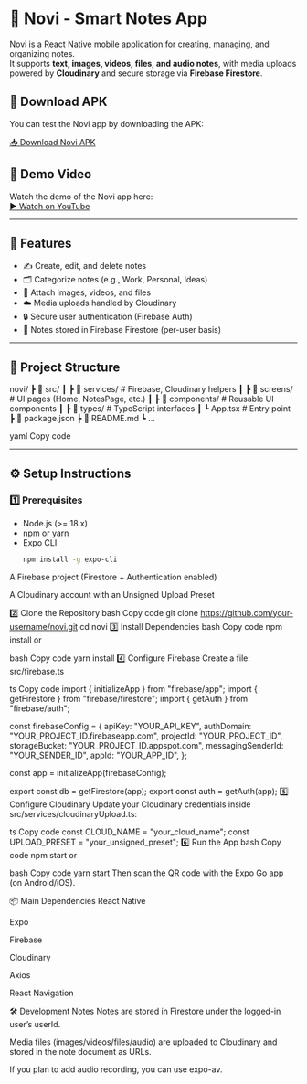 # 📝 Novi - Smart Notes App

Novi is a React Native mobile application for creating, managing, and organizing notes.  
It supports **text, images, videos, files, and audio notes**, with media uploads powered by **Cloudinary** and secure storage via **Firebase Firestore**.

## 📲 Download APK

You can test the Novi app by downloading the APK:

[📥 Download Novi APK](https://docs.google.com/uc?export=download&id=1O9_H1-zkqf_18JsZom9zI1WwY5vTr24G)

## 🎥 Demo Video

Watch the demo of the Novi app here:  
[▶️ Watch on YouTube](https://www.youtube.com/watch?v=YOUR_VIDEO_ID)

---

## 🚀 Features
- ✍️ Create, edit, and delete notes
- 🗂 Categorize notes (e.g., Work, Personal, Ideas)
- 📸 Attach images, videos, and files
- ☁️ Media uploads handled by Cloudinary
- 🔒 Secure user authentication (Firebase Auth)
- 📑 Notes stored in Firebase Firestore (per-user basis)

---

## 📂 Project Structure
novi/
┣ 📂 src/
┃ ┣ 📂 services/ # Firebase, Cloudinary helpers
┃ ┣ 📂 screens/ # UI pages (Home, NotesPage, etc.)
┃ ┣ 📂 components/ # Reusable UI components
┃ ┣ 📂 types/ # TypeScript interfaces
┃ ┗ App.tsx # Entry point
┣ 📜 package.json
┣ 📜 README.md
┗ ...

yaml
Copy code

---

## ⚙️ Setup Instructions

### 1️⃣ Prerequisites
- Node.js (>= 18.x)
- npm or yarn
- Expo CLI  
  ```bash
  npm install -g expo-cli
A Firebase project (Firestore + Authentication enabled)

A Cloudinary account with an Unsigned Upload Preset

2️⃣ Clone the Repository
bash
Copy code
git clone https://github.com/your-username/novi.git
cd novi
3️⃣ Install Dependencies
bash
Copy code
npm install
or

bash
Copy code
yarn install
4️⃣ Configure Firebase
Create a file: src/firebase.ts

ts
Copy code
import { initializeApp } from "firebase/app";
import { getFirestore } from "firebase/firestore";
import { getAuth } from "firebase/auth";

const firebaseConfig = {
  apiKey: "YOUR_API_KEY",
  authDomain: "YOUR_PROJECT_ID.firebaseapp.com",
  projectId: "YOUR_PROJECT_ID",
  storageBucket: "YOUR_PROJECT_ID.appspot.com",
  messagingSenderId: "YOUR_SENDER_ID",
  appId: "YOUR_APP_ID",
};

const app = initializeApp(firebaseConfig);

export const db = getFirestore(app);
export const auth = getAuth(app);
5️⃣ Configure Cloudinary
Update your Cloudinary credentials inside src/services/cloudinaryUpload.ts:

ts
Copy code
const CLOUD_NAME = "your_cloud_name";
const UPLOAD_PRESET = "your_unsigned_preset";
6️⃣ Run the App
bash
Copy code
npm start
or

bash
Copy code
yarn start
Then scan the QR code with the Expo Go app (on Android/iOS).

📦 Main Dependencies
React Native

Expo

Firebase

Cloudinary

Axios

React Navigation

🛠 Development Notes
Notes are stored in Firestore under the logged-in user’s userId.

Media files (images/videos/files/audio) are uploaded to Cloudinary and stored in the note document as URLs.

If you plan to add audio recording, you can use expo-av.

